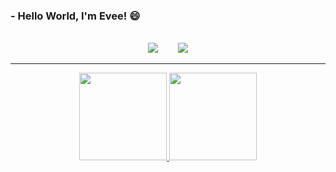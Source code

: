 ### - Hello World, I'm Evee! 😄
<p text-align="justify">

</p><br>
<div align="center">
  <a href="https://www.linkedin.com/in/evelyncmsouza/"><img src="https://img.shields.io/badge/LinkedIn-0077B5?style=for-the-badge&logo=linkedin&logoColor=white"></a>&emsp;&emsp;
  <a href="mailto:cmsouza1999@gmail.com"><img src="https://img.shields.io/badge/Gmail-D14836?style=for-the-badge&logo=gmail&logoColor=white"></a>
  <hr>
  <div>
    <a href="https://github.com/evelyncmsouza">
      <img height="140em" src="https://github-readme-stats.vercel.app/api?username=evelyncmsouza&count_private=true&include_all_commits=1&show_icons=true&border_color=FFD700&bg_color=0d1117&icon_color=F28705&title_color=F28705&text_color=D3D3D3"/>
      <img height="140em" src="https://github-readme-stats.vercel.app/api/top-langs/?username=evelyncmsouza&layout=compact&border_color=FFD700&bg_color=0d1117&title_color=D3D3D3&text_color=D3D3D3"/>
    </a>
  <div>
</div>
